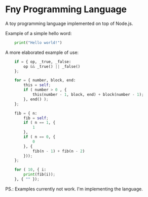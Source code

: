 Fny Programming Language
========================

A toy programming language implemented on top of Node.js.

Example of a simple hello word:

```python
    print("Hello world!")
```

A more elaborated example of use:

```python
    if = { op, _true, _false:
        op && _true() || _false()
    };

    for = { number, block, end:
        this = self;
        if ( number > 0 , {
            this(number - 1, block, end) + block(number - 1);
        }, end() );
    };

    fib = { n:
        fib = self;
        if ( n == 1, { 
            1
        },
        if ( n == 0, { 
            0
        }, { 
            fib(n - 1) + fib(n - 2)
        }));
    };

    for ( 10, { i:
        print(fib(i));
    }, { "" });
```

PS.: Examples currently not work. I'm implementing the language.
